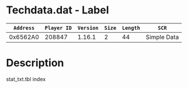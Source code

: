 # Techdata.dat - Label

| `Address` | `Player ID` | `Version` | `Size` | `Length` | `SCR` |
| ---------- | ----------- | --------- | ------ | -------- | ---- |
| 0x6562A0 | 208847 | 1.16.1 | 2 | 44 | Simple Data |

# Description

stat_txt.tbl index